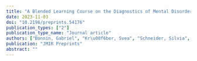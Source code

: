 ```yaml
---
title: "A Blended Learning Course on the Diagnostics of Mental Disorders"
date: 2023-11-03
doi: "10.2196/preprints.54176"
publication_types: ["2"]
publication_type_name: "Journal article"
authors: ["Bonnin, Gabriel", "Kr\u00f6ber, Svea", "Schneider, Silvia", "Margraf, J\u00fcrgen", "Pflug, Verena", "Brachel, Ruth von", "Gerlach, Alexander L", "Slotta, Timo", "Christiansen, Hanna", "Albrecht, Bj\u00f6rn", "Chavanon, Mira-Lynn", "Hirschfeld, Gerrit", "In-Albon, Tina", "Thielsch, Meinald T"]
publication: "JMIR Preprints"
abstract: ""
---
```

